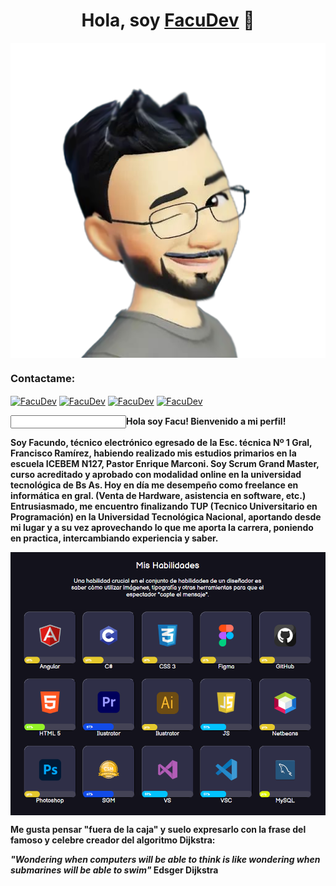 <div align="center">
<h1 align="center">Hola, soy <a href="">FacuDev</a> 👋</h1>
</div>
<img align="center" src="img/ava.png">

<h3 align="left">Contactame:</h3>
<p align="left">
  <a href="https://linkedin.com/in/facundo-aragón-899026100" target="blank"><img align="center"
      src="https://raw.githubusercontent.com/rahuldkjain/github-profile-readme-generator/master/src/images/icons/Social/linked-in-alt.svg"
      alt="FacuDev" height="30" width="40" /></a>
  <a href="https://www.facebook.com/safa810" target="blank"><img align="center"
      src="https://raw.githubusercontent.com/rahuldkjain/github-profile-readme-generator/master/src/images/icons/Social/facebook.svg"
      alt="FacuDev" height="30" width="40" /></a>
  <a href="https://www.instagram.com/facusam_?igsh=NjBodnZreGJlZnY4" target="blank"><img align="center"
      src="https://raw.githubusercontent.com/rahuldkjain/github-profile-readme-generator/master/src/images/icons/Social/instagram.svg"
      alt="FacuDev" height="30" width="40" /></a>
 <a href="https://twitter.com/FacundoSamela" target="blank"><img align="center"
      src="https://raw.githubusercontent.com/rahuldkjain/github-profile-readme-generator/master/src/images/icons/Social/twitter.svg"
      alt="FacuDev" height="30" width="40" /></a>
</p>
<input 

<p><strong>Hola soy Facu! Bienvenido a mi perfil!

Soy Facundo, técnico electrónico egresado de la Esc. técnica Nº 1 Gral, Francisco Ramírez, habiendo realizado mis estudios primarios en la escuela ICEBEM N127, Pastor Enrique Marconi.
Soy Scrum Grand Master, curso acreditado y aprobado con modalidad online en la universidad tecnológica de Bs As. Hoy en día me desempeño como freelance en informática en gral. (Venta de Hardware, asistencia en software, etc.)
Entrusiasmado, me encuentro finalizando TUP (Tecnico Universitario en Programación) en la Universidad Tecnológica Nacional, aportando desde mi lugar y a su vez aprovechando lo que me aporta la carrera, poniendo en practica, intercambiando experiencia y saber.

<img align="center" src="img/skills.png">

Me gusta pensar "fuera de la caja" y suelo expresarlo con la frase del famoso y celebre creador del algoritmo Dijkstra:

_"Wondering when computers will be able to think is like wondering when submarines will be able to swim"_
**Edsger Dijkstra**

